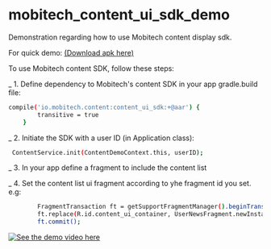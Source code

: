 # mobitech_content_ui_sdk_demo
Demonstration regarding how to use Mobitech content display sdk. 


For quick demo: [(Download apk here)](https://www.dropbox.com/s/qoit44xylr8z1pi/content_ui_demo.apk?dl=1)


To use Mobitech content SDK, follow these steps:

_ 1. Define dependency to Mobitech's content SDK in your app gradle.build file:
```sh
compile('io.mobitech.content:content_ui_sdk:+@aar') {
        transitive = true
    }
```

_ 2. Initiate the SDK with a user ID (in Application class):
```sh
 ContentService.init(ContentDemoContext.this, userID);
```

_ 3. In your app define a fragment to include the content list

_ 4. Set the content list ui fragment according to yhe fragment id you set.
e.g:
```sh
        FragmentTransaction ft = getSupportFragmentManager().beginTransaction();
        ft.replace(R.id.content_ui_container, UserNewsFragment.newInstance(), UserNewsFragment.TAG);
        ft.commit();
```


[![See the demo video here](https://i.ytimg.com/vi/cON5zcx_FCc/default.jpg?v=57da500d&sqp=CNCg6b4F&rs=AOn4CLCv06oDjftA7bH-tkStiG-a4_R2rQ)](https://youtu.be/cON5zcx_FCc)

